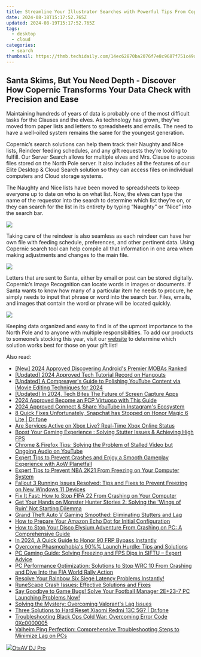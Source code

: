 ```yaml
---
title: Streamline Your Illustrator Searches with Powerful Tips From Copernic Expertise
date: 2024-08-18T15:17:52.765Z
updated: 2024-08-19T15:17:52.765Z
tags:
  - desktop
  - cloud
categories:
  - search
thumbnail: https://thmb.techidaily.com/14ec62870ba2076f7e8c9687f751c49a66df2b130718dc75492a59a5c4cfcb22.jpg
---
```


## Santa Skims, But You Need Depth - Discover How Copernic Transforms Your Data Check with Precision and Ease

Maintaining hundreds of years of data is probably one of the most difficult tasks for the Clauses and the elves. As technology has grown, they’ve moved from paper lists and letters to spreadsheets and emails. The need to have a well-oiled system remains the same for the youngest generation.

 Copernic’s search solutions can help them track their Naughty and Nice lists, Reindeer feeding schedules, and any gift requests they’re looking to fulfill. Our Server Search allows for multiple elves and Mrs. Clause to access files stored on the North Pole server. It also includes all the features of our Elite Desktop & Cloud Search solution so they can access files on individual computers and Cloud storage systems.

 The Naughty and Nice lists have been moved to spreadsheets to keep everyone up to date on who is on what list. Now, the elves can type the name of the requestor into the search to determine which list they’re on, or they can search for the list in its entirety by typing “Naughty” or “Nice” into the search bar.

![](https://copernic.com/wp-content/uploads/2023/12/C1.png)

 Taking care of the reindeer is also seamless as each reindeer can have her own file with feeding schedule, preferences, and other pertinent data. Using Copernic search tool can help compile all that information in one area when making adjustments and changes to the main file.

![](https://copernic.com/wp-content/uploads/2023/12/C2.png)

 Letters that are sent to Santa, either by email or post can be stored digitally. Copernic’s Image Recognition can locate words in images or documents. If Santa wants to know how many of a particular item he needs to procure, he simply needs to input that phrase or word into the search bar. Files, emails, and images that contain the word or phrase will be located quickly.

![](https://copernic.com/wp-content/uploads/2023/12/C3.png)

 Keeping data organized and easy to find is of the upmost importance to the North Pole and to anyone with multiple responsibilities. To add our products to someone’s stocking this year, visit our [website](https://copernic.com/en/comparison/) to determine which solution works best for those on your gift list!


<ins class="adsbygoogle"
     style="display:block"
     data-ad-format="autorelaxed"
     data-ad-client="ca-pub-7571918770474297"
     data-ad-slot="1223367746"></ins>



<ins class="adsbygoogle"
     style="display:block"
     data-ad-client="ca-pub-7571918770474297"
     data-ad-slot="8358498916"
     data-ad-format="auto"
     data-full-width-responsive="true"></ins>

<span class="atpl-alsoreadstyle">Also read:</span>
<div><ul>
<li><a href="https://screen-activity-recording.techidaily.com/new-2024-approved-discovering-androids-premier-mobas-ranked/"><u>[New] 2024 Approved  Discovering Android's Premier MOBAs Ranked</u></a></li>
<li><a href="https://desktop-recording.techidaily.com/updated-2024-approved-tech-tutorial-record-on-hangouts/"><u>[Updated] 2024 Approved  Tech Tutorial  Record on Hangouts</u></a></li>
<li><a href="https://facebook-video-share.techidaily.com/updated-a-compreayers-guide-to-polishing-youtube-content-via-imovie-editing-techniques-for-2024/"><u>[Updated] A Compreayer's Guide to Polishing YouTube Content via iMovie Editing Techniques for 2024</u></a></li>
<li><a href="https://screen-mirroring-recording.techidaily.com/updated-in-2024-tech-bites-the-future-of-screen-capture-apps/"><u>[Updated] In 2024, Tech Bites  The Future of Screen Capture Apps</u></a></li>
<li><a href="https://extra-resources.techidaily.com/2024-approved-become-an-fcp-virtuoso-with-this-guide/"><u>2024 Approved  Become an FCP Virtuoso with This Guide</u></a></li>
<li><a href="https://instagram-video-files.techidaily.com/2024-approved-connect-and-share-youtube-in-instagrams-ecosystem/"><u>2024 Approved  Connect & Share  YouTube in Instagram's Ecosystem</u></a></li>
<li><a href="https://howto.techidaily.com/8-quick-fixes-unfortunately-snapchat-has-stopped-on-honor-magic-6-lite-drfone-by-drfone-fix-android-problems-fix-android-problems/"><u>8 Quick Fixes Unfortunately, Snapchat has Stopped on Honor Magic 6 Lite | Dr.fone</u></a></li>
<li><a href="https://win-able.techidaily.com/are-services-active-on-xbox-live-real-time-xbox-online-status/"><u>Are Services Active on Xbox Live? Real-Time Xbox Online Status</u></a></li>
<li><a href="https://win-able.techidaily.com/boost-your-gaming-experience-solving-stutter-issues-and-achieving-high-fps/"><u>Boost Your Gaming Experience : Solving Stutter Issues & Achieving High FPS</u></a></li>
<li><a href="https://win-able.techidaily.com/chrome-and-firefox-tips-solving-the-problem-of-stalled-video-but-ongoing-audio-on-youtube/"><u>Chrome & Firefox Tips: Solving the Problem of Stalled Video but Ongoing Audio on YouTube</u></a></li>
<li><a href="https://win-able.techidaily.com/expert-tips-to-prevent-crashes-and-enjoy-a-smooth-gameplay-experience-with-aow-planetfall/"><u>Expert Tips to Prevent Crashes and Enjoy a Smooth Gameplay Experience with AoW Planetfall</u></a></li>
<li><a href="https://win-able.techidaily.com/expert-tips-to-prevent-nba-2k21-from-freezing-on-your-computer-system/"><u>Expert Tips to Prevent NBA 2K21 From Freezing on Your Computer System</u></a></li>
<li><a href="https://win-able.techidaily.com/fallout-3-running-issues-resolved-tips-and-fixes-to-prevent-freezing-on-new-windows-11-devices/"><u>Fallout 3 Running Issues Resolved: Tips and Fixes to Prevent Freezing on New Windows 11 Devices</u></a></li>
<li><a href="https://win-able.techidaily.com/fix-it-fast-how-to-stop-fifa-22-from-crashing-on-your-computer/"><u>Fix It Fast: How to Stop FIFA 22 From Crashing on Your Computer</u></a></li>
<li><a href="https://win-able.techidaily.com/get-your-hands-on-monster-hunter-stories-2-solving-the-wings-of-ruin-not-starting-dilemma/"><u>Get Your Hands on Monster Hunter Stories 2: Solving the 'Wings of Ruin' Not Starting Dilemma</u></a></li>
<li><a href="https://win-able.techidaily.com/grand-theft-auto-v-gaming-smoothed-eliminating-stutters-and-lag/"><u>Grand Theft Auto V Gaming Smoothed: Eliminating Stutters and Lag</u></a></li>
<li><a href="https://tech-renaissance.techidaily.com/how-to-prepare-your-amazon-echo-dot-for-initial-configuration/"><u>How to Prepare Your Amazon Echo Dot for Initial Configuration</u></a></li>
<li><a href="https://win-able.techidaily.com/how-to-stop-your-disco-elysium-adventure-from-crashing-on-pc-a-comprehensive-guide/"><u>How to Stop Your Disco Elysium Adventure From Crashing on PC: A Comprehensive Guide</u></a></li>
<li><a href="https://bypass-frp.techidaily.com/in-2024-a-quick-guide-to-honor-90-frp-bypass-instantly-by-drfone-android/"><u>In 2024, A Quick Guide to Honor 90 FRP Bypass Instantly</u></a></li>
<li><a href="https://win-able.techidaily.com/overcome-phasmophobias-90-launch-hurdle-tips-and-solutions/"><u>Overcome Phasmophobia's 90%% Launch Hurdle: Tips and Solutions</u></a></li>
<li><a href="https://win-able.techidaily.com/pc-gaming-guide-solving-freezing-and-fps-dips-in-siftu-expert-advice/"><u>PC Gaming Guide: Solving Freezing and FPS Dips in SIFTU – Expert Advice</u></a></li>
<li><a href="https://win-able.techidaily.com/pc-performance-optimization-solutions-to-stop-wrc-10-from-crashing-and-dive-into-the-fia-world-rally-action/"><u>PC Performance Optimization: Solutions to Stop WRC 10 From Crashing and Dive Into the FIA World Rally Action</u></a></li>
<li><a href="https://win-able.techidaily.com/resolve-your-rainbow-six-siege-latency-problems-instantly/"><u>Resolve Your Rainbow Six Siege Latency Problems Instantly!</u></a></li>
<li><a href="https://win-able.techidaily.com/runescape-crash-issues-effective-solutions-and-fixes/"><u>RuneScape Crash Issues: Effective Solutions and Fixes</u></a></li>
<li><a href="https://win-able.techidaily.com/say-goodbye-to-game-bugs-solve-your-football-manager-2eplus23-7-pc-launching-problems-now/"><u>Say Goodbye to Game Bugs! Solve Your Football Manager 2E+23-7 PC Launching Problems Now!</u></a></li>
<li><a href="https://win-able.techidaily.com/solving-the-mystery-overcoming-valorants-lag-issues/"><u>Solving the Mystery: Overcoming Valorant's Lag Issues</u></a></li>
<li><a href="https://techidaily.com/three-solutions-to-hard-reset-xiaomi-redmi-13c-5g-drfone-by-drfone-reset-android-reset-android/"><u>Three Solutions to Hard Reset Xiaomi Redmi 13C 5G? | Dr.fone</u></a></li>
<li><a href="https://win-able.techidaily.com/troubleshooting-black-ops-cold-war-overcoming-error-code-0xc0000005/"><u>Troubleshooting Black Ops Cold War: Overcoming Error Code 0Xc0000005</u></a></li>
<li><a href="https://win-able.techidaily.com/valheim-ping-perfection-comprehensive-troubleshooting-steps-to-minimize-lag-on-pcs/"><u>Valheim Ping Perfection: Comprehensive Troubleshooting Steps to Minimize Lag on PCs</u></a></li>
</ul></div>

<!-- affiliate ads begin -->
<a href="https://otszone.ots7.com/order/checkout.php?PRODS=4713321&QTY=1&AFFILIATE=108875&CART=1"><img src="https://green.ots7.com/screenshots/OtsAV/OtsAVDJ1.90-300x188.jpg" border="0">OtsAV DJ Pro</a>
<!-- affiliate ads end -->